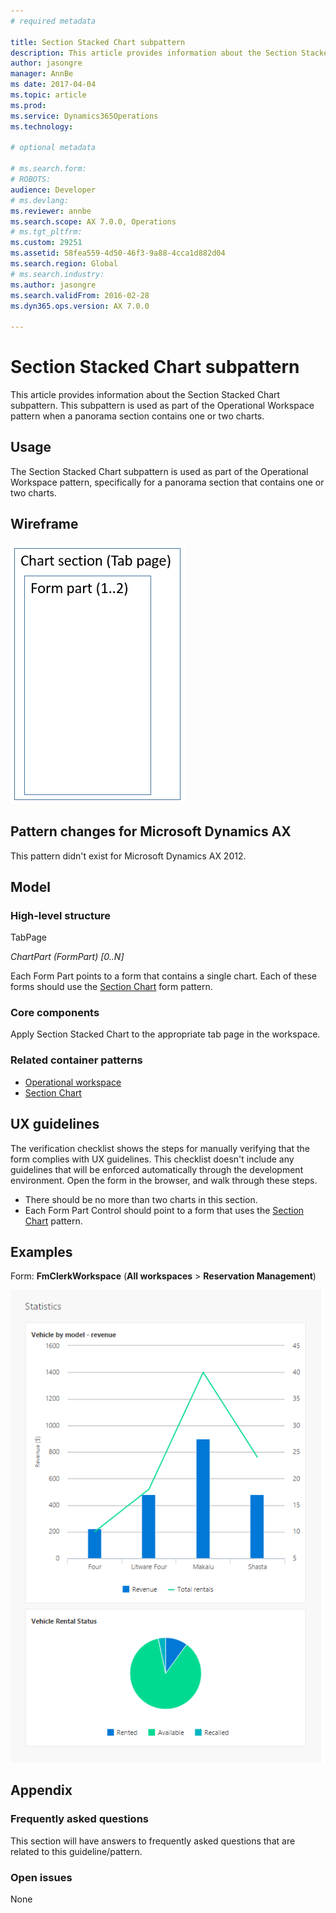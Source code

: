 ```yaml
---
# required metadata

title: Section Stacked Chart subpattern
description: This article provides information about the Section Stacked Chart subpattern. This subpattern is used as part of the Operational Workspace pattern when a panorama section contains one or two charts.  
author: jasongre
manager: AnnBe
ms date: 2017-04-04
ms.topic: article
ms.prod: 
ms.service: Dynamics365Operations
ms.technology: 

# optional metadata

# ms.search.form: 
# ROBOTS: 
audience: Developer
# ms.devlang: 
ms.reviewer: annbe
ms.search.scope: AX 7.0.0, Operations
# ms.tgt_pltfrm: 
ms.custom: 29251
ms.assetid: 58fea559-4d50-46f3-9a88-4cca1d882d04
ms.search.region: Global
# ms.search.industry: 
ms.author: jasongre
ms.search.validFrom: 2016-02-28
ms.dyn365.ops.version: AX 7.0.0

---
```


# Section Stacked Chart subpattern

This article provides information about the Section Stacked Chart subpattern. This subpattern is used as part of the Operational Workspace pattern when a panorama section contains one or two charts.  

Usage
-----

The Section Stacked Chart subpattern is used as part of the Operational Workspace pattern, specifically for a panorama section that contains one or two charts.

## Wireframe
[![sectionStackedChartWireframe](./media/sectionstackedchartwireframe.png)](./media/sectionstackedchartwireframe.png)

## Pattern changes for Microsoft Dynamics AX
This pattern didn't exist for Microsoft Dynamics AX 2012.

## Model
### High-level structure

TabPage

*ChartPart (FormPart) \[0..N\]*

Each Form Part points to a form that contains a single chart. Each of these forms should use the [Section Chart](section-chart-form-pattern.md) form pattern.

### Core components

Apply Section Stacked Chart to the appropriate tab page in the workspace.

### Related container patterns

-   [Operational workspace](workspace-form-pattern.md)
-   [Section Chart](section-chart-form-pattern.md)

## UX guidelines
The verification checklist shows the steps for manually verifying that the form complies with UX guidelines. This checklist doesn't include any guidelines that will be enforced automatically through the development environment. Open the form in the browser, and walk through these steps.

-   There should be no more than two charts in this section.
-   Each Form Part Control should point to a form that uses the [Section Chart](section-chart-form-pattern.md) pattern.

## Examples
Form: **FmClerkWorkspace** (**All workspaces** &gt; **Reservation Management**) 

[![sectionStackedChartExample](./media/sectionstackedchartexample.png)](./media/sectionstackedchartexample.png)

## Appendix
### Frequently asked questions

This section will have answers to frequently asked questions that are related to this guideline/pattern.

### Open issues

None

